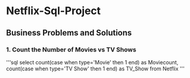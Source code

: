 # Netflix-Sql-Project
## Business Problems and Solutions

### 1. Count the Number of Movies vs TV Shows
'''sql
 select count(case when type='Movie' then 1 end) as Moviecount,
 count(case when type='TV Show' then 1 end) as TV_Show
 from Netflix
 '''
